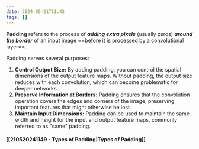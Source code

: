 ```yaml
---
date: 2024-05-21T11:42
tags: []
---
```

**Padding** refers to the process of ***adding extra pixels*** (usually zeros) ***around the border*** of an input image ==before it is processed by a convolutional layer==. 

Padding serves several purposes:

1. **Control Output Size:** By adding padding, you can control the spatial dimensions of the output feature maps. Without padding, the output size reduces with each convolution, which can become problematic for deeper networks.
2. **Preserve Information at Borders:** Padding ensures that the convolution operation covers the edges and corners of the image, preserving important features that might otherwise be lost.
3. **Maintain Input Dimensions:** Padding can be used to maintain the same width and height for the input and output feature maps, commonly referred to as "same" padding.

#### [[210520241149 - Types of Padding|Types of Padding]]